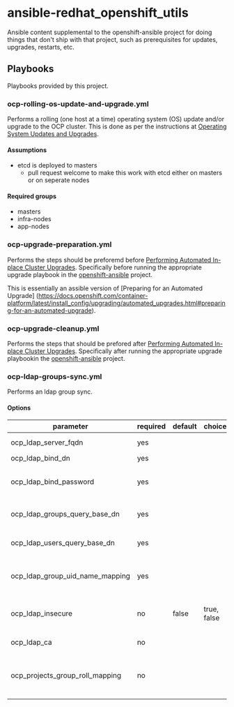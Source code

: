 # ansible-redhat_openshift_utils
Ansible content supplemental to the openshift-ansible project for doing things that don't ship with that project, such as prerequisites for updates, upgrades, restarts, etc.

## Playbooks
Playbooks provided by this project.

### ocp-rolling-os-update-and-upgrade.yml
Performs a rolling (one host at a time) operating system (OS) update and/or upgrade to the OCP cluster. This is done as per the instructions at [Operating System Updates and Upgrades](https://docs.openshift.com/container-platform/latest/install_config/upgrading/os_upgrades.html).

#### Assumptions
* etcd is deployed to masters
  * pull request welcome to make this work with etcd either on masters or on seperate nodes

#### Required groups
* masters
* infra-nodes
* app-nodes

### ocp-upgrade-preparation.yml
Performs the steps should be preforemd before [Performing Automated In-place Cluster Upgrades](https://docs.openshift.com/container-platform/latest/install_config/upgrading/automated_upgrades.html). Specifically before running the appropriate upgrade playbook in the [openshift-ansible](https://github.com/openshift/openshift-ansible/) project.

This is essentially an assible version of [Preparing for an Automated Upgrade] (https://docs.openshift.com/container-platform/latest/install_config/upgrading/automated_upgrades.html#preparing-for-an-automated-upgrade).

### ocp-upgrade-cleanup.yml
Performs the steps that should be prefored after [Performing Automated In-place Cluster Upgrades](https://docs.openshift.com/container-platform/latest/install_config/upgrading/automated_upgrades.html). Specifically after running the appropriate upgrade playbookin the [openshift-ansible](https://github.com/openshift/openshift-ansible/) project.

### ocp-ldap-groups-sync.yml
Performs an ldap group sync.

#### Options
| parameter                            | required | default | choices     | comments
|--------------------------------------|----------|---------|-------------|---------------------------------------------
| ocp\_ldap\_server\_fqdn              | yes      |         |             | FQDN of the LDAP server
| ocp\_ldap\_bind\_dn                  | yes      |         |             | Bind DN to usu
| ocp\_ldap\_bind\_password            | yes      |         |             | Bind passwrod assoicated with the `ocp_ldap_bind_dn`
| ocp\_ldap\_groups\_query\_base\_dn   | yes      |         |             | Base DN for looking for LDAP groups
| ocp\_ldap\_users\_query\_base\_dn    | yes      |         |             | Base DN for looking for LDAP users
| ocp\_ldap\_group\_uid\_name\_mapping | yes      |         |             | Hash of LDAP group DNs to OCP group names to map
| ocp\_ldap\_insecure                  | no       | false   | true, false | Whether to use insecure connection to LDAP
| ocp\_ldap\_ca                        | no       |         |             | Path to CA for LDAP server
| ocp\_projects\_group\_roll\_mapping  | no       |         |             | Array of dictionaries mapping a group and role to a projects
